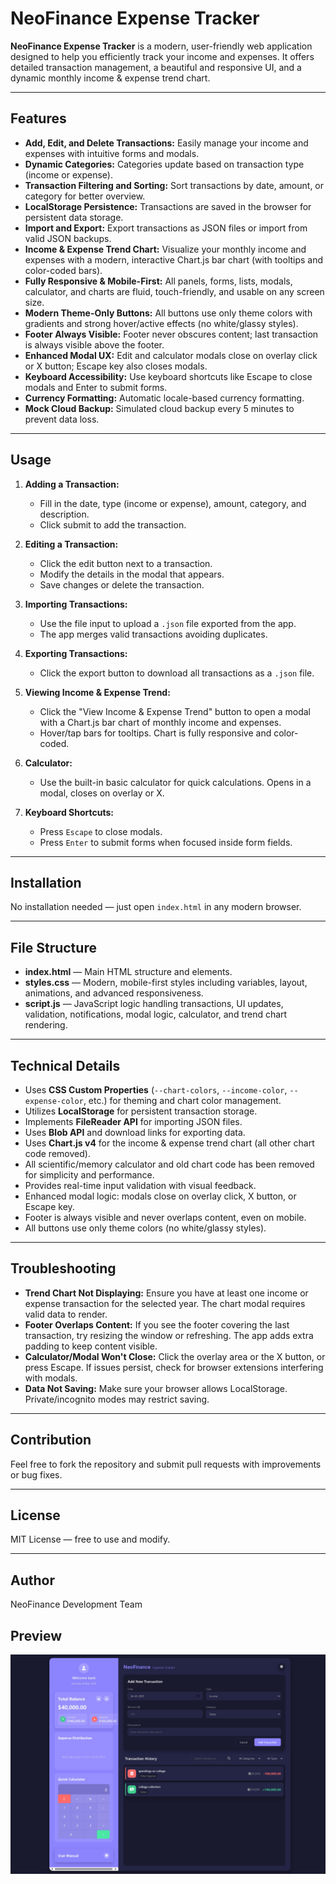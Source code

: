 # NeoFinance Expense Tracker

**NeoFinance Expense Tracker** is a modern, user-friendly web application designed to help you efficiently track your income and expenses. It offers detailed transaction management, a beautiful and responsive UI, and a dynamic monthly income & expense trend chart.

---

## Features

- **Add, Edit, and Delete Transactions:** Easily manage your income and expenses with intuitive forms and modals.
- **Dynamic Categories:** Categories update based on transaction type (income or expense).
- **Transaction Filtering and Sorting:** Sort transactions by date, amount, or category for better overview.
- **LocalStorage Persistence:** Transactions are saved in the browser for persistent data storage.
- **Import and Export:** Export transactions as JSON files or import from valid JSON backups.
- **Income & Expense Trend Chart:** Visualize your monthly income and expenses with a modern, interactive Chart.js bar chart (with tooltips and color-coded bars).
- **Fully Responsive & Mobile-First:** All panels, forms, lists, modals, calculator, and charts are fluid, touch-friendly, and usable on any screen size.
- **Modern Theme-Only Buttons:** All buttons use only theme colors with gradients and strong hover/active effects (no white/glassy styles).
- **Footer Always Visible:** Footer never obscures content; last transaction is always visible above the footer.
- **Enhanced Modal UX:** Edit and calculator modals close on overlay click or X button; Escape key also closes modals.
- **Keyboard Accessibility:** Use keyboard shortcuts like Escape to close modals and Enter to submit forms.
- **Currency Formatting:** Automatic locale-based currency formatting.
- **Mock Cloud Backup:** Simulated cloud backup every 5 minutes to prevent data loss.

---

## Usage

1. **Adding a Transaction:**
   - Fill in the date, type (income or expense), amount, category, and description.
   - Click submit to add the transaction.

2. **Editing a Transaction:**
   - Click the edit button next to a transaction.
   - Modify the details in the modal that appears.
   - Save changes or delete the transaction.

3. **Importing Transactions:**
   - Use the file input to upload a `.json` file exported from the app.
   - The app merges valid transactions avoiding duplicates.

4. **Exporting Transactions:**
   - Click the export button to download all transactions as a `.json` file.

5. **Viewing Income & Expense Trend:**
   - Click the "View Income & Expense Trend" button to open a modal with a Chart.js bar chart of monthly income and expenses.
   - Hover/tap bars for tooltips. Chart is fully responsive and color-coded.

6. **Calculator:**
   - Use the built-in basic calculator for quick calculations. Opens in a modal, closes on overlay or X.

7. **Keyboard Shortcuts:**
   - Press `Escape` to close modals.
   - Press `Enter` to submit forms when focused inside form fields.

---

## Installation

No installation needed — just open `index.html` in any modern browser.

---

## File Structure

- **index.html** — Main HTML structure and elements.
- **styles.css** — Modern, mobile-first styles including variables, layout, animations, and advanced responsiveness.
- **script.js** — JavaScript logic handling transactions, UI updates, validation, notifications, modal logic, calculator, and trend chart rendering.

---

## Technical Details

- Uses **CSS Custom Properties** (`--chart-colors`, `--income-color`, `--expense-color`, etc.) for theming and chart color management.
- Utilizes **LocalStorage** for persistent transaction storage.
- Implements **FileReader API** for importing JSON files.
- Uses **Blob API** and download links for exporting data.
- Uses **Chart.js v4** for the income & expense trend chart (all other chart code removed).
- All scientific/memory calculator and old chart code has been removed for simplicity and performance.
- Provides real-time input validation with visual feedback.
- Enhanced modal logic: modals close on overlay click, X button, or Escape key.
- Footer is always visible and never overlaps content, even on mobile.
- All buttons use only theme colors (no white/glassy styles).

---

## Troubleshooting

- **Trend Chart Not Displaying:** Ensure you have at least one income or expense transaction for the selected year. The chart modal requires valid data to render.
- **Footer Overlaps Content:** If you see the footer covering the last transaction, try resizing the window or refreshing. The app adds extra padding to keep content visible.
- **Calculator/Modal Won't Close:** Click the overlay area or the X button, or press Escape. If issues persist, check for browser extensions interfering with modals.
- **Data Not Saving:** Make sure your browser allows LocalStorage. Private/incognito modes may restrict saving.

---

## Contribution

Feel free to fork the repository and submit pull requests with improvements or bug fixes.

---

## License

MIT License — free to use and modify.

---

## Author

NeoFinance Development Team

## Preview

![alt text](image.png)
